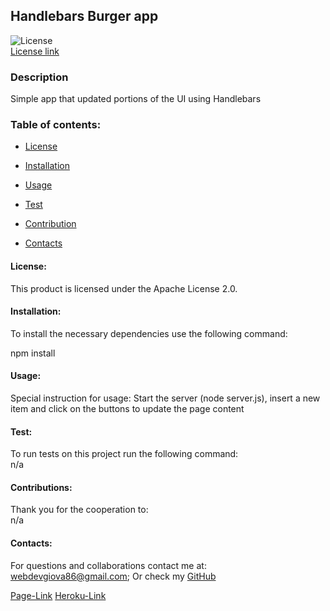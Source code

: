 ## Handlebars Burger app

![License](https://img.shields.io/badge/License-Apache%20License%202.0-blue.svg)<br>
[License link](https://choosealicense.com/licenses/?q=Apache%20License%202.0/)<br>

### Description

Simple app that updated portions of the UI using Handlebars

### Table of contents:

- [License](#license)

- [Installation](#installation)

- [Usage](#usage)

- [Test](#test)

- [Contribution](#contributions)

- [Contacts](#contacts)

#### License:

This product is licensed under the Apache License 2.0.<br>

#### Installation:

To install the necessary dependencies use the following command:

npm install

#### Usage:

Special instruction for usage:
Start the server (node server.js), insert a new item and click on the buttons to update the page content

#### Test:

To run tests on this project run the following command: <br>
n/a

#### Contributions:

Thank you for the cooperation to:<br>
n/a

#### Contacts:

For questions and collaborations contact me at: [webdevgiova86@gmail.com](mailto:webdevgiova86@gmail.com);
Or check my [GitHub](https://github.com/Gio86krt)

[Page-Link](https://gio86krt.github.io/burger/)
[Heroku-Link](https://burgerapp111.herokuapp.com/)
